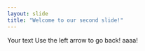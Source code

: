 ```yaml
---
layout: slide
title: "Welcome to our second slide!"
---
```

Your text
Use the left arrow to go back! aaaa!